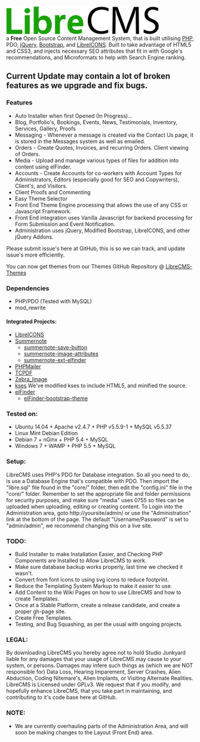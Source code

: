 ![Libr8](core/images/librecms.png)  
a **Free** Open Source Content Management System, that is built utilising [PHP](http://php.net/), PDO, [jQuery](http://jquery.com/), [Bootstrap](http://getbootstrap.com/), and [LibreICONS](https://github.com/StudioJunkyard/LibreICONS). Built to take advantage of HTML5 and CSS3, and injects necessary SEO attributes that fit in with Google's recommendations, and Microformats to help with Search Engine ranking.

## Current Update may contain a lot of broken features as we upgrade and fix bugs.

### Features
- Auto Installer when first Opened (In Progress)...
- Blog, Portfolio's, Bookings, Events, News, Testimonials, Inventory, Services, Gallery, Proofs
- Messaging - Whenever a message is created via the Contact Us page, it is stored in the Messages system as well as emailed.
- Orders - Create Quotes, Invoices, and recurring Orders. Client viewing of Orders.
- Media - Upload and manage various types of files for addition into content using elFinder.
- Accounts - Create Accounts for co-workers with Account Types for Administrators, Editors (especially good for SEO and Copywriters), Client's, and Visitors.
- Client Proofs and Commenting
- Easy Theme Selector
- Front End Theme Engine processing that allows the use of any CSS or Javascript Framework.
- Front End integration uses Vanilla Javascript for backend processing for Form Submission and Event Notification.
- Administration uses jQuery, Modified Bootstrap, LibreICONS, and other jQuery Addons.

Please submit issue's here at GitHub, this is so we can track, and update issue's more efficiently.

You can now get themes from our Themes GitHub Repository @ [LibreCMS-Themes](https://github.com/StudioJunkyard/LibreCMS-themes)

### Dependencies
- PHP/PDO (Tested with MySQL)
- mod_rewrite

#### Integrated Projects:
- [LibreICONS](https://github.com/StudioJunkyard/LibreICONS)
- [Summernote](https://github.com/summernote/summernote)
  - [summernote-save-button](https://github.com/StudioJunkyard/summernote-save-button)
  - [summernote-image-attributes](https://github.com/StudioJunkyard/summernote-image-attributes)
  - [summernote-ext-elfinder](https://github.com/semplon/summernote-ext-elfinder)
- [PHPMailer](https://github.com/PHPMailer/PHPMailer)
- [TCPDF](http://www.tcpdf.org/)
- [Zebra_Image](https://github.com/stefangabos/Zebra_Image)
- [kses]() We've modified kses to include HTML5, and minified the source.
- [elFinder](https://github.com/Studio-42/elFinder)
  - [elFinder-bootstrap-theme](https://github.com/StudioJunkyard/elfinder-bootstrap-theme)

### Tested on:
- Ubuntu 14.04 + Apache v2.4.7 + PHP v5.5.9-1 + MySQL v5.5.37
- Linux Mint Debian Edition
- Debian 7 + nGinx + PHP 5.4 + MySQL
- Windows 7 + WAMP + PHP 5.5 + MySQL

### Setup:
LibreCMS uses PHP's PDO for Database integration. So all you need to do, is use a Database Engine that's compatible with PDO. Then import the "libre.sql" file found in the "core/" folder, then edit the "config.ini" file in the "core/" folder.
Remember to set the appropriate file and folder permissions for security purposes, and make sure "media" uses 0755 so files can be uploaded when uploading, editing or creating content.
To Login into the Administration area, goto http://yoursite/admin/ or use the "Administration" link at the bottom of the page. The default "Username/Password" is set to "admin/admin", we recommend changing this on a live site.

### TODO:
- Build Installer to make Installation Easier, and Checking PHP Components are Installed to Allow LibreCMS to work.
- Make sure database backup works properly, last time we checked it wasn't.
- Convert from font icons to using svg icons to reduce footprint.
- Reduce the Templating System Markup to make it easier to use.
- Add Content to the Wiki Pages on how to use LibreCMS and how to create Templates.
- Once at a Stable Platform, create a release candidate, and create a proper gh-page site.
- Create Free Templates.
- Testing, and Bug Squashing, as per the usual with ongoing projects.

### LEGAL:
By downloading LibreCMS you hereby agree not to hold Studio Junkyard liable for any damages that your usage of LibreCMS may cause to your system, or persons. Damages may infere such things as (which we are NOT responsible for) Data Loss, Hearing Imparement, Server Crashes, Alien Abduction, Coding Nitemare's, Alien Implants, or Visiting Alternate Realities. LibreCMS is Licensed under GPLv3. We request that if you modify, and hopefully enhance LibreCMS, that you take part in maintaining, and contributing to it's code base here at GitHub.

### NOTE:
- We are currently overhauling parts of the Administration Area, and will soon be making changes to the Layout (Front End) area.
